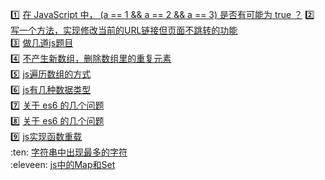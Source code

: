 :one: [在 JavaScript 中， (a == 1 && a == 2 && a == 3) 是否有可能为 true ？](https://github.com/Eveveen/fe-study/blob/master/js/01.equal.js) 
:two: [写一个方法，实现修改当前的URL链接但页面不跳转的功能](https://github.com/Eveveen/fe-study/blob/master/js/02.url.js)   
:three: [做几道js题目](https://github.com/Eveveen/fe-study/blob/master/js/03.question.js)   
:four: [不产生新数组，删除数组里的重复元素](https://github.com/Eveveen/fe-study/blob/master/js/04.removeDuplicates.js)  
:five: [js遍历数组的方式](https://github.com/Eveveen/fe-study/blob/master/js/05.array.md)   
:six: [js有几种数据类型](https://github.com/Eveveen/fe-study/blob/master/js/06.dataType.md)   
:seven: [关于 es6 的几个问题](https://github.com/Eveveen/fe-study/blob/master/js/07.es6-1.md)  
:eight: [关于 es6 的几个问题](https://github.com/Eveveen/fe-study/blob/master/js/08.es6-2.md)   
:nine: [js实现函数重载](https://github.com/Eveveen/fe-study/blob/master/js/09.overload.md)    
:ten: [字符串中出现最多的字符](https://github.com/Eveveen/fe-study/blob/master/js/10.max.js)   
:eleveen: [js中的Map和Set](https://github.com/Eveveen/fe-study/blob/master/js/11.map-set.md)   
